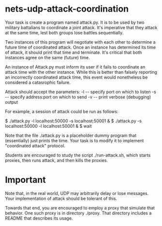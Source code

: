 # nets-udp-attack-coordination

Your task is create a program named attack.py.  It is to be used by
two military battalians to coordinate a joint attack.  It's imperative
that they attack at the same time, lest both groups lose battles sequentially.

Two instances of this program will negotiate with each other to
determine a future time of coordinated attack.  Once an instance has
determined its time of attack, it should print that time and
terminate.  It's critical that both instances agree on the same
(future) time.

An instance of Attack.py must inform its user if it fails to
coordinate an attack time with the other instance.  While this is
better than falsely reporting an incorrectly coordinated attack time,
this event would nonetheless be considered a catasrophic failure.


Attack should accept the parameters:
-l <listen port>           -- specify port on which to listen
-s <send address:port>     -- specify address:port on which to send
-v                         -- print verbose (debugging) output

For example, a session of attack could be run as follows:

$ ./attack.py -l localhost:50000 -s localhost:50001 &
$ ./attack.py -s localhost:50000 -l localhost:50001 &
$ wait

Note that the file ./attack.py is a placeholder dummy program that
(essentially) just prints the time.  Your task is to modify it to
implement "coordinated attack" protocol.

Students are encouraged to study the script ./run-attack.sh, which starts
proxies, then runs attack, and then kills the proxies.

# Important
Note that, in the real world, UDP may arbitrarily delay or lose
messages.  Your implementation of attack should be tolerant of this.

Towards that end, you are encouraged to employ a proxy that simulate
that behavior.  One such proxy is in directory ./proxy.  That
directory includes a README that describes its usage.

